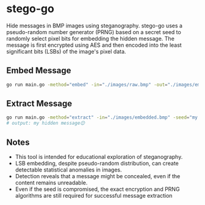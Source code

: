 # stego-go

Hide messages in BMP images using steganography. stego-go uses a pseudo-random number generator (PRNG) based on a secret seed to randomly select pixel bits for embedding the hidden message. The message is first encrypted using AES and then encoded into the least significant bits (LSBs) of the image's pixel data. 

## Embed Message

```bash
go run main.go -method="embed" -in="./images/raw.bmp" -out="./images/embedded.bmp" -seed="my secret seed" -message="my hidden message😊"
```

## Extract Message
```bash
go run main.go -method="extract" -in="./images/embedded.bmp" -seed="my secret seed"
# output: my hidden message😊
```

## Notes

- This tool is intended for educational exploration of steganography.
- LSB embedding, despite pseudo-random distribution, can create detectable statistical anomalies in images.
- Detection reveals that a message might be concealed, even if the content remains unreadable.
- Even if the seed is compromised, the exact encryption and PRNG algorithms are still required for successful message extraction